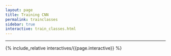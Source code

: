 ```yaml
---
layout: page
title: Training CNN
permalink: trainclasses
sidebar: true
interactive: train_classes.html
---
```

---


<!-- The below line includes the interactive figure. Do not change! -->

{% include_relative interactives/{{page.interactive}} %}



